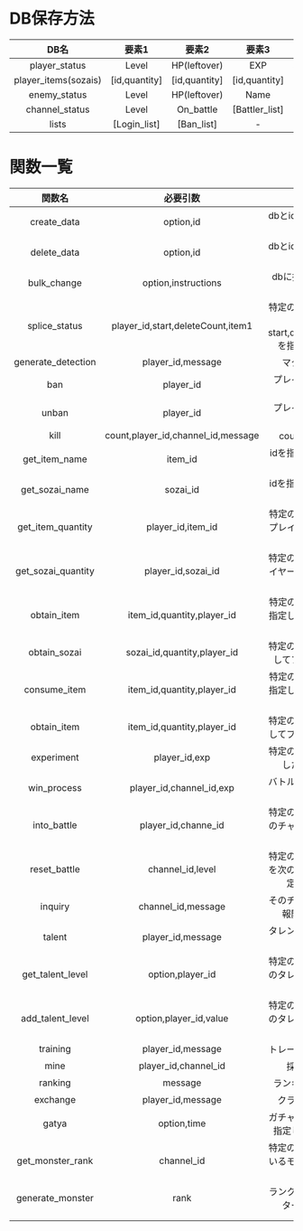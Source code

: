 # DB保存方法
| DB名 | 要素1 | 要素2 | 要素3 | 要素4 | 要素5 | 要素6 | 要素7 | 
|:----:|:----:|:----:|:----:|:----:|:----:|:----:|:----:|
|  player_status  |  Level  | HP(leftover) | EXP | Subjugations | Now_in_battle | [talent_array] | ban_status |
| player_items(sozais) | [id,quantity] | [id,quantity] | [id,quantity] | [id,quantity] | [id,quantity] | [id,quantity] | ... |
| enemy_status | Level | HP(leftover) | Name | Rank | Image | - | - |
| channel_status | Level | On_battle | [Battler_list] | - | - | - | - |
| lists | [Login_list] | [Ban_list] | - | - | - | - | - |

# 関数一覧
| 関数名 | 必要引数 | 主な用途 |
|:-----:|:------:|:-------:|
| create_data | option,id | dbとidを指定して定型データを作成 |
| delete_data | option,id | dbとidを指定してデータを削除 |
| bulk_change | option,instructions | dbに指定した処理を行う(未完成) |
| splice_status | player_id,start,deleteCount,item1 | 特定のプレイヤーのステータスをstart,deleteCount,item1を指定して置き換え |
| generate_detection | player_id,message | マクロ検知を生成 |
| ban | player_id | プレイヤーを指定してban |
| unban | player_id | プレイヤーを指定してunban |
| kill | count,player_id,channel_id,message | count体の敵を抹殺 |
| get_item_name | item_id | idを指定してアイテム名を取得 |
| get_sozai_name | sozai_id | idを指定して素材名を取得 |
| get_item_quantity | player_id,item_id | 特定のアイテムを特定のプレイヤーが何個持っているか取得 |
| get_sozai_quantity | player_id,sozai_id | 特定の素材を特定のプレイヤーが何個持っているか取得 |
| obtain_item | item_id,quantity,player_id | 特定のアイテムを個数を指定してプレイヤーに付与 |
| obtain_sozai | sozai_id,quantity,player_id | 特定の素材を個数を指定してプレイヤーに付与 |
| consume_item | item_id,quantity,player_id | 特定のアイテムを個数を指定してプレイヤーから剥奪 |
| obtain_item | item_id,quantity,player_id | 特定の素材を個数を指定してプレイヤーから剥奪 |
| experiment | player_id,exp | 特定のプレイヤーに指定した経験値を付与 |
| win_process | player_id,channel_id,exp | バトルに勝ったときの処理 |
| into_battle | player_id,channe_id | 特定のプレイヤーを特定のチャンネルの戦闘に登録 |
| reset_battle | channel_id,level | 特定のチャンネルの戦闘を次のレベルの差分を指定してリセット |
| inquiry | channel_id,message | そのチャンネルの敵の情報開示コマンド用 |
| talent | player_id,message | タレント変更用コマンド用 |
| get_talent_level | option,player_id | 特定のプレイヤーの特定のタレントのレベルを取得 |
| add_talent_level | option,player_id,value | 特定のプレイヤーの特定のタレントのレベルを追加 |
| training | player_id,message | トレーニングコマンド用 |
| mine | player_id,channel_id | 採掘コマンド用 |
| ranking | message | ランキングコマンド用 |
| exchange | player_id,message | クラフトコマンド用 |
| gatya | option,time | ガチャのレア度と回数を指定してガチャを回す |
| get_monster_rank | channel_id | 特定のチャンネルに出ているモンスターのランクを取得 |
| generate_monster | rank | ランクを指定してモンスターの情報を登録 |
|  |  |  |
|  |  |  |
